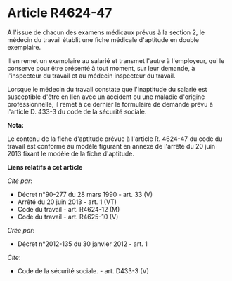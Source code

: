 # Article R4624-47

A l'issue de chacun des examens médicaux prévus à la section 2, le médecin du travail établit une fiche médicale d'aptitude
en double exemplaire. 

Il en remet un exemplaire au salarié et transmet l'autre à l'employeur, qui le conserve pour être présenté à tout moment, sur
leur demande, à l'inspecteur du travail et au médecin inspecteur du travail. 

Lorsque le médecin du travail constate que l'inaptitude du salarié est susceptible d'être en lien avec un accident ou une
maladie d'origine professionnelle, il remet à ce dernier le formulaire de demande prévu à l'article D. 433-3 du code de la
sécurité sociale.

**Nota:**

Le contenu de la fiche d'aptitude prévue à l'article R. 4624-47 du code du travail est conforme au modèle figurant en annexe
de l'arrêté du 20 juin 2013 fixant le modèle de la fiche d'aptitude.

**Liens relatifs à cet article**

_Cité par_:

  - Décret n°90-277 du 28 mars 1990 - art. 33 (V)
  - Arrêté du 20 juin 2013 - art. 1 (VT)
  - Code du travail - art. R4624-12 (M)
  - Code du travail - art. R4625-10 (V)

_Créé par_:

  - Décret n°2012-135 du 30 janvier 2012 - art. 1

_Cite_:

  - Code de la sécurité sociale. - art. D433-3 (V)
